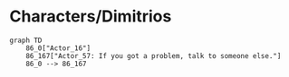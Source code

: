 # Characters/Dimitrios


```mermaid
graph TD
    86_0["Actor_16"]
    86_167["Actor_57: If you got a problem, talk to someone else."]
    86_0 --> 86_167
```